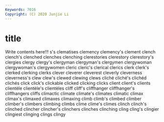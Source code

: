 ```yaml
---
Keywords: 7016
Copyright: (C) 2020 Junjie Li
---
```


# title

Write contents here!!!
s's 
clematises
clemency 
clemency's 
clement 
clench 
clench's 
clenched 
clenches 
clenching 
clerestories 
clerestory
clerestory's 
clergies 
clergy 
clergy's 
clergyman 
clergyman's 
clergymen 
clergywoman 
clergywoman's 
clergywomen
cleric 
cleric's 
clerical 
clerics 
clerk 
clerk's 
clerked 
clerking 
clerks 
clever
cleverer 
cleverest 
cleverly 
cleverness 
cleverness's 
clew 
clew's 
clewed 
clewing 
clews
cliché 
cliché's 
clichéd 
clichés 
click 
click's 
clickable 
clicked 
clicking 
clicks
client 
client's 
clients 
clientèle 
clientèle's 
clientèles 
cliff 
cliff's 
cliffhanger 
cliffhanger's
cliffhangers 
cliffs 
climactic 
climate 
climate's 
climates 
climatic 
climax 
climax's 
climaxed
climaxes 
climaxing 
climb 
climb's 
climbed 
climber 
climber's 
climbers 
climbing 
climbs
clime 
clime's 
climes 
clinch 
clinch's 
clinched 
clincher 
clincher's 
clinchers 
clinches
clinching 
cling 
cling's 
clingier 
clingiest 
clinging 
clings 
clingy 
